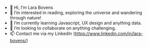 - 👋 Hi, I’m Lara Bovens
- 👀 I’m interested in reading, exploring the universe and wandering through nature! 
- 🌱 I’m currently learning Javascript, UX design and anything data. 
- 💞️ I’m looking to collaborate on anything challenging. 
- 📫 Contact me via my LinkedIn (https://www.linkedin.com/in/lara-bovens/) 

<!---
LaraBovens5/LaraBovens5 is a ✨ special ✨ repository because its `README.md` (this file) appears on your GitHub profile.
You can click the Preview link to take a look at your changes.
--->
